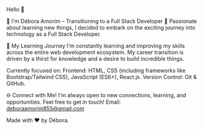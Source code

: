 Hello 👋

🌟 I'm Débora Amorim – Transitioning to a Full Stack Developer 🚀 Passionate about learning new things, I decided to embark on the exciting journey into technology as a Full Stack Developer.

🌱 My Learning Journey
I'm constantly learning and improving my skills across the entire web development ecosystem. My career transition is driven by a thirst for knowledge and a desire to build incredible things.

Currently focused on:
Frontend: HTML, CSS (including frameworks like Bootstrap/Tailwind CSS), JavaScript (ES6+), React.js.
Version Control: Git & GitHub.

🌐 Connect with Me!
I'm always open to new connections, learning, and opportunities. Feel free to get in touch!
Email: deboraamorim855@gmail.com

Made with ❤️ by Débora.
